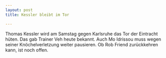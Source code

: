 ```yaml
---
layout: post
title: Kessler bleibt im Tor

---
```


Thomas Kessler wird am Samstag gegen Karlsruhe das Tor der Eintracht hüten. Das gab Trainer Veh heute bekannt. Auch Mo Idrissou muss wegen seiner Knöchelverletzung weiter pausieren. Ob Rob Friend zurückkehren kann, ist noch offen.


